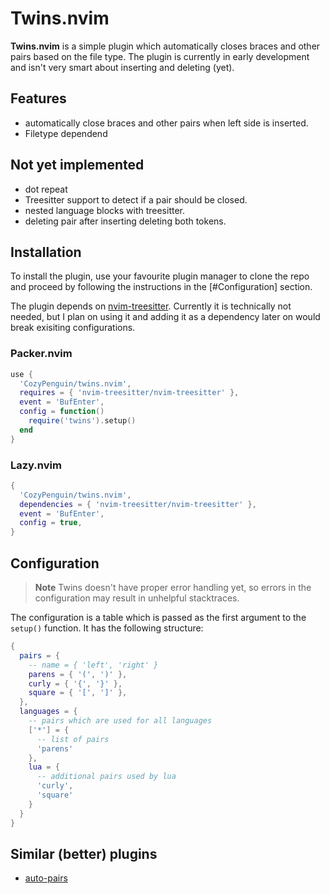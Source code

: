# Twins.nvim

**Twins.nvim** is a simple plugin which automatically closes braces and other pairs based on the file type.
The plugin is currently in early development and isn't very smart about inserting and deleting (yet).

## Features

- automatically close braces and other pairs when left side is inserted.
- Filetype dependend 

## Not yet implemented

- dot repeat
- Treesitter support to detect if a pair should be closed.
- nested language blocks with treesitter.
- deleting pair after inserting deleting both tokens.

## Installation

To install the plugin, use your favourite plugin manager to clone the repo
and proceed by following the instructions in the [#Configuration] section.

The plugin depends on [nvim-treesitter](https://github.com/nvim-treesitter/nvim-treesitter/).
Currently it is technically not needed, but I plan on using it and adding it as a dependency later on would break
exisiting configurations.

### Packer.nvim
```lua
use {
  'CozyPenguin/twins.nvim',
  requires = { 'nvim-treesitter/nvim-treesitter' },
  event = 'BufEnter',
  config = function()
    require('twins').setup()
  end
}
```

### Lazy.nvim
```lua
{
  'CozyPenguin/twins.nvim',
  dependencies = { 'nvim-treesitter/nvim-treesitter' },
  event = 'BufEnter',
  config = true,
}
```

## Configuration

> **Note** Twins doesn't have proper error handling yet, so errors in the configuration may result in unhelpful stacktraces.

The configuration is a table which is passed as the first argument to the `setup()` function.
It has the following structure:
```lua
{
  pairs = {
    -- name = { 'left', 'right' }
    parens = { '(', ')' },
    curly = { '{', '}' },
    square = { '[', ']' },
  },
  languages = {
    -- pairs which are used for all languages
    ['*'] = {
      -- list of pairs
      'parens'
    },
    lua = {
      -- additional pairs used by lua
      'curly',
      'square'
    }
  }
}
```

## Similar (better) plugins

- [auto-pairs](https://github.com/jiangmiao/auto-pairs)

